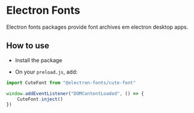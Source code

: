 # Electron Fonts

Electron fonts packages provide font archives em electron desktop apps.

## How to use

* Install the package

* On your `preload.js`, add:

```ts
import CuteFont from "@electron-fonts/cute-font"

window.addEventListener("DOMContentLoaded", () => {
    CuteFont.inject()
})
```